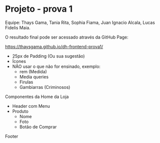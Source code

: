 # Projeto - prova 1 

Equipe:  Thays Gama, Tania Rita, Sophia Fiama, Juan Ignacio Alcala, Lucas Fidelis Maia.

O resultado final pode ser acessado através da GitHub Page:

https://thaysgama.github.io/dh-frontend-prova1/

- 25px de Padding (Ou sua sugestão)
- Ícones
- NÃO usar o que não for ensinado, exemplo:
  - rem (Medida)
  - Media queries
  - Firulas
  - Gambiarras (Criminosos)

Componentes da Home da Loja
- Header com Menu
- Produto
  - Nome
  - Foto
  - Botão de Comprar

Footer



